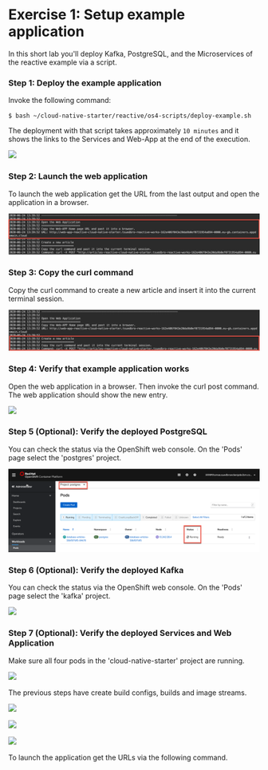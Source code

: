 # Exercise 1: Setup example application

In this short lab you'll deploy Kafka, PostgreSQL, and the Microservices of the reactive example via a script.

### Step 1: Deploy the example application

Invoke the following command:

```
$ bash ~/cloud-native-starter/reactive/os4-scripts/deploy-example.sh 
```

The deployment with that script takes approximately `10 minutes` and it shows the links to the Services and Web-App at the end of the execution. 

![](../../images/setup-example-application.gif)


### Step 2: Launch the web application

To launch the web application get the URL from the last output and open the application in a browser.

![](../../images/web-app-url.png)

### Step 3: Copy the curl command

Copy the curl command to create a new article and insert it into the current terminal session.

![](../../images/create-articles-curl.png)

### Step 4: Verify that example application works

Open the web application in a browser. Then invoke the curl post command. The web application should show the new entry.

![](../../images/verify-app6.png)

### Step 5 (Optional): Verify the deployed PostgreSQL

You can check the status via the OpenShift web console. On the 'Pods' page select the 'postgres' project.

![](../../images/postgres-verify.png)

### Step 6 (Optional): Verify the deployed Kafka

You can check the status via the OpenShift web console. On the 'Pods' page select the 'kafka' project.

![](../../images/kafka-deployment2.png)

### Step 7 (Optional): Verify the deployed Services and Web Application

Make sure all four pods in the 'cloud-native-starter' project are running.

![](../../images/verify-app1.png)

The previous steps have create build configs, builds and image streams.

![](../../images/verify-app2.png)

![](../../images/verify-app3.png)

![](../../images/verify-app4.png)

To launch the application get the URLs via the following command.


